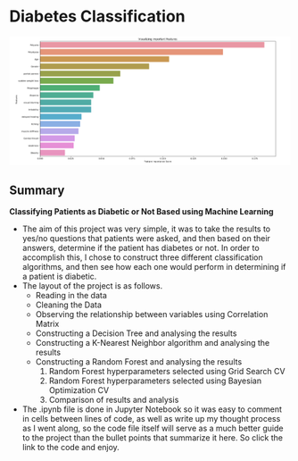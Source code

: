 # Diabetes Classification

<p align="center">
  <img src="/images/Classification_Image.png">
</p>

## Summary
 
**Classifying Patients as Diabetic or Not Based using Machine Learning**
- The aim of this project was very simple, it was to take the results to yes/no questions that patients were asked, and then based on their answers, determine if the patient has diabetes or not. In order to accomplish this, I chose to construct three different classification algorithms, and then see how each one would perform in determining if a patient is diabetic.
- The layout of the project is as follows.
  - Reading in the data
  - Cleaning the Data
  - Observing the relationship between variables using Correlation Matrix
  - Constructing a Decision Tree and analysing the results
  - Constructing a K-Nearest Neighbor algorithm and analysing the results
  - Constructing a Random Forest and analysing the results
    1) Random Forest hyperparameters selected using Grid Search CV
    2) Random Forest hyperparameters selected using Bayesian Optimization CV
    3) Comparison of results and analysis
- The .ipynb file is done in Jupyter Notebook so it was easy to comment in cells between lines of code, as well as write up my thought process as I went along, so the code file itself will serve as a much better guide to the project than the bullet points that summarize it here. So click the link to the code and enjoy.


